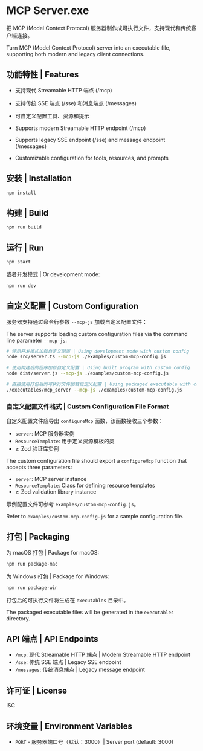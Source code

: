# MCP Server.exe

把 MCP (Model Context Protocol) 服务器制作成可执行文件，支持现代和传统客户端连接。

Turn MCP (Model Context Protocol) server into an executable file, supporting both modern and legacy client connections.

## 功能特性 | Features

- 支持现代 Streamable HTTP 端点 (/mcp)
- 支持传统 SSE 端点 (/sse) 和消息端点 (/messages)
- 可自定义配置工具、资源和提示

- Supports modern Streamable HTTP endpoint (/mcp)
- Supports legacy SSE endpoint (/sse) and message endpoint (/messages)
- Customizable configuration for tools, resources, and prompts

## 安装 | Installation

```bash
npm install
```

## 构建 | Build

```bash
npm run build
```

## 运行 | Run

```bash
npm start
```

或者开发模式 | Or development mode:

```bash
npm run dev
```

## 自定义配置 | Custom Configuration

服务器支持通过命令行参数 `--mcp-js` 加载自定义配置文件：

The server supports loading custom configuration files via the command line parameter `--mcp-js`:

```bash
# 使用开发模式加载自定义配置 | Using development mode with custom config
node src/server.ts --mcp-js ./examples/custom-mcp-config.js

# 使用构建后的程序加载自定义配置 | Using built program with custom config
node dist/server.js --mcp-js ./examples/custom-mcp-config.js

# 直接使用打包后的可执行文件加载自定义配置 | Using packaged executable with custom config
./executables/mcp_server --mcp-js ./examples/custom-mcp-config.js
```

### 自定义配置文件格式 | Custom Configuration File Format

自定义配置文件应导出 `configureMcp` 函数，该函数接收三个参数：
- `server`: MCP 服务器实例
- `ResourceTemplate`: 用于定义资源模板的类
- `z`: Zod 验证库实例

The custom configuration file should export a `configureMcp` function that accepts three parameters:
- `server`: MCP server instance
- `ResourceTemplate`: Class for defining resource templates
- `z`: Zod validation library instance

示例配置文件可参考 `examples/custom-mcp-config.js`。

Refer to `examples/custom-mcp-config.js` for a sample configuration file.

## 打包 | Packaging

为 macOS 打包 | Package for macOS:

```bash
npm run package-mac
```

为 Windows 打包 | Package for Windows:

```bash
npm run package-win
```

打包后的可执行文件将生成在 `executables` 目录中。

The packaged executable files will be generated in the `executables` directory.

## API 端点 | API Endpoints

- `/mcp`: 现代 Streamable HTTP 端点 | Modern Streamable HTTP endpoint
- `/sse`: 传统 SSE 端点 | Legacy SSE endpoint
- `/messages`: 传统消息端点 | Legacy message endpoint

## 许可证 | License

ISC

## 环境变量 | Environment Variables

- `PORT` - 服务器端口号（默认：3000）| Server port (default: 3000) 